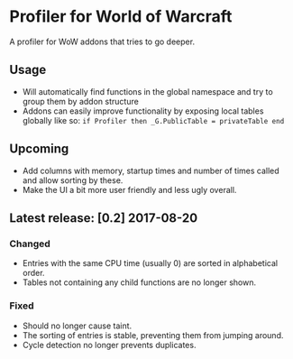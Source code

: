 # Profiler for World of Warcraft
A profiler for WoW addons that tries to go deeper.

## Usage
- Will automatically find functions in the global namespace and try to group them by addon structure
- Addons can easily improve functionality by exposing local tables globally like so:
 `if Profiler then _G.PublicTable = privateTable end`

## Upcoming
- Add columns with memory, startup times and number of times called and allow sorting by these.
- Make the UI a bit more user friendly and less ugly overall.

## Latest release: [0.2] 2017-08-20
### Changed
- Entries with the same CPU time (usually 0) are sorted in alphabetical order.
- Tables not containing any child functions are no longer shown.
### Fixed
- Should no longer cause taint.
- The sorting of entries is stable, preventing them from jumping around.
- Cycle detection no longer prevents duplicates.
